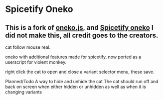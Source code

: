 # Spicetify Oneko

## This is a fork of [oneko.js](https://github.com/adryd325/oneko.js), and [Spicetify oneko](https://github.com/kyrie25/spicetify-oneko/) I did not make this, all credit goes to the creators.

cat follow mouse real.

oneko with additional features made for spicetify, now ported as a userscript for violent monkey.

right click the cat to open and close a variant selector menu, these save.

Planned/Todo
A way to hide and unhide the cat
The cat should run off and back on screen when either hidden or unhidden as well as when it is changing variants
